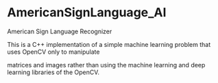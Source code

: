 # AmericanSignLanguage_AI
American Sign Language Recognizer



This is a C++ implementation of a simple machine learning problem that uses OpenCV only to manipulate

matrices and images rather than using the machine learning and deep learning libraries of the OpenCV.
